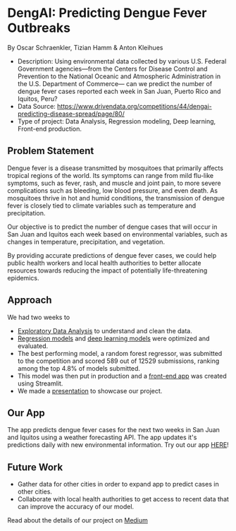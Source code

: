 # DengAI: Predicting Dengue Fever Outbreaks
By Oscar Schraenkler, Tizian Hamm & Anton Kleihues

- Description: Using environmental data collected by various U.S. Federal Government agencies—from the Centers for Disease Control and Prevention to the National Oceanic and Atmospheric Administration in the U.S. Department of Commerce— can we predict the number of dengue fever cases reported each week in San Juan, Puerto Rico and Iquitos, Peru?
- Data Source: https://www.drivendata.org/competitions/44/dengai-predicting-disease-spread/page/80/
- Type of project: Data Analysis, Regression modeling, Deep learning, Front-end production.

## Problem Statement
Dengue fever is a disease transmitted by mosquitoes that primarily affects tropical regions of the world. Its symptoms can range from mild flu-like symptoms, such as fever, rash, and muscle and joint pain, to more severe complications such as bleeding, low blood pressure, and even death. As mosquitoes thrive in hot and humid conditions, the transmission of dengue fever is closely tied to climate variables such as temperature and precipitation.

Our objective is to predict the number of dengue cases that will occur in San Juan and Iquitos each week based on environmental variables, such as changes in temperature, precipitation, and vegetation.

By providing accurate predictions of dengue fever cases, we could help public health workers and local health authorities to better allocate resources towards reducing the impact of potentially life-threatening epidemics.

## Approach
We had two weeks to 
- [Exploratory Data Analysis](notebooks/Exploratory%20Data%20Analysis.ipynb) to understand and clean the data.
- [Regression models](notebooks/Regression%20Modeling.ipynb) and [deep learning models](notebooks/Deep%20Learning%20Models%20final%20notebook%20Tizian.ipynb) were optimized and evaluated.
- The best performing model, a random forest regressor, was submitted to the competition and scored 589 out of 12529 submissions, ranking among the top 4.8% of models submitted.
- This model was then put in production and a [front-end app](app.py) was created using Streamlit. 
- We made a [presentation](DengAI%20slides.pdf) to showcase our project.

## Our App
The app predicts dengue fever cases for the next two weeks in San Juan and Iquitos using a weather forecasting API. The app updates it's predictions daily with new environmental information.
Try out our app [HERE](https://oscarschraenkler-dengue-fever-predictions-app-ccawvn.streamlit.app/)!

## Future Work
- Gather data for other cities in order to expand app to predict cases in other cities.
- Collaborate with local health authorities to get access to recent data that can improve the accuracy of our model.

Read about the details of our project on [Medium](https://medium.com/@o.schraenkler/dengai-predicting-dengue-fever-outbreaks-56b201e55983)
